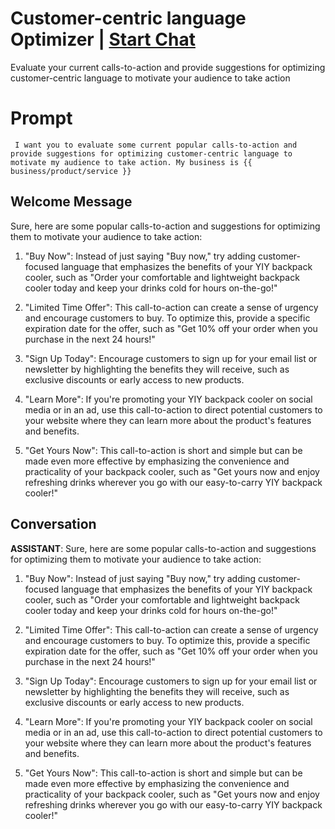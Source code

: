 

#  Customer-centric language Optimizer  | [Start Chat](https://gptcall.net/chat.html?data=%7B%22contact%22%3A%7B%22id%22%3A%228ScRz8ZAmilDReVj1gloZ%22%2C%22flow%22%3Atrue%7D%7D)
Evaluate your current calls-to-action and provide suggestions for optimizing customer-centric language to motivate your audience to take action

# Prompt

```
 I want you to evaluate some current popular calls-to-action and provide suggestions for optimizing customer-centric language to motivate my audience to take action. My business is {{ business/product/service }}

```

## Welcome Message
Sure, here are some popular calls-to-action and suggestions for optimizing them to motivate your audience to take action:



1. "Buy Now": Instead of just saying "Buy now," try adding customer-focused language that emphasizes the benefits of your YIY backpack cooler, such as "Order your comfortable and lightweight backpack cooler today and keep your drinks cold for hours on-the-go!"



2. "Limited Time Offer": This call-to-action can create a sense of urgency and encourage customers to buy. To optimize this, provide a specific expiration date for the offer, such as "Get 10% off your order when you purchase in the next 24 hours!"



3. "Sign Up Today": Encourage customers to sign up for your email list or newsletter by highlighting the benefits they will receive, such as exclusive discounts or early access to new products.



4. "Learn More": If you're promoting your YIY backpack cooler on social media or in an ad, use this call-to-action to direct potential customers to your website where they can learn more about the product's features and benefits.



5. "Get Yours Now": This call-to-action is short and simple but can be made even more effective by emphasizing the convenience and practicality of your backpack cooler, such as "Get yours now and enjoy refreshing drinks wherever you go with our easy-to-carry YIY backpack cooler!"

## Conversation

**ASSISTANT**: Sure, here are some popular calls-to-action and suggestions for optimizing them to motivate your audience to take action:



1. "Buy Now": Instead of just saying "Buy now," try adding customer-focused language that emphasizes the benefits of your YIY backpack cooler, such as "Order your comfortable and lightweight backpack cooler today and keep your drinks cold for hours on-the-go!"



2. "Limited Time Offer": This call-to-action can create a sense of urgency and encourage customers to buy. To optimize this, provide a specific expiration date for the offer, such as "Get 10% off your order when you purchase in the next 24 hours!"



3. "Sign Up Today": Encourage customers to sign up for your email list or newsletter by highlighting the benefits they will receive, such as exclusive discounts or early access to new products.



4. "Learn More": If you're promoting your YIY backpack cooler on social media or in an ad, use this call-to-action to direct potential customers to your website where they can learn more about the product's features and benefits.



5. "Get Yours Now": This call-to-action is short and simple but can be made even more effective by emphasizing the convenience and practicality of your backpack cooler, such as "Get yours now and enjoy refreshing drinks wherever you go with our easy-to-carry YIY backpack cooler!"

